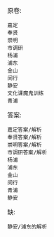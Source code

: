 原卷:

```
嘉定
奉贤
崇明
市调研
杨浦
浦东
金山
闵行
静安
文化课魔鬼训练
青浦
```

答案:

```
嘉定答案/解析
奉贤答案/解析
崇明答案/解析
市调研答案/解析
杨浦
浦东
金山
闵行
青浦
静安
```

缺:

```
静安/浦东的解析
```

